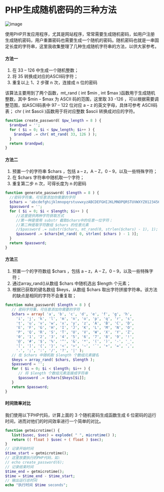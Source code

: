 # PHP生成随机密码的三种方法

![image](http://imglf.nosdn.127.net/img/ZGhwZi92aUt2UE0rN21MZGZrVG9KK3AzTmtSYVBwV1BaZGJ4M0pNYUx4bGhJZGFxVTNOSk5RPT0.png?=imageView&thumbnail=500x0&quality=96&stripmeta=0&type=jpg%7Cwatermark&type=2)

使用PHP开发应用程序，尤其是网站程序，常常需要生成随机密码，如用户注册生成随机密码，用户重置密码也需要生成一个随机的密码。随机密码也就是一串固定长度的字符串，这里我收集整理了几种生成随机字符串的方法，以供大家参考。

#### 方法一
1. 在 33 – 126 中生成一个随机整数；
2. 将 35 转换成对应的ASCII码字符；
3. 重复以上 1、2 步骤 n 次，连接成 n 位的密码

该算法主要用到了两个函数，mt_rand ( int $min , int $max )函数用于生成随机整数，其中 $min – $max 为 ASCII 码的范围，这里取 33 -126 ，可以根据需要调整范围，如ASCII码表中 97 – 122 位对应 a – z 的英文字母，具体可参考 ASCII码表； chr ( int $ascii )函数用于将对应整数 $ascii 转换成对应的字符。

```php
function create_password( $pw_length = 8 ) { 
  $randpwd = '';    
  for ( $i = 0; $i < $pw_length; $i++ ) {  
    $randpwd .= chr( mt_rand( 33, 126 ) );    
  }    
  return $randpwd; 
}
```
#### 方法二
1. 预置一个的字符串 $chars ，包括 a – z，A – Z，0 – 9，以及一些特殊字符；
2. 在 $chars 字符串中随机取一个字符；
3. 重复第二步 n 次，可得长度为 n 的密码

```php
function generate_password( $length = 8 ) { 
  //密码字符集，可任意添加你需要的字符 
  $chars = 'abcdefghijklmnopqrstuvwxyzABCDEFGHIJKLMNOPQRSTUVWXYZ0123456789!@#$%^&*()-_ []{}<>~`+=,.;:/?|'; 
  $password = ''; 
  for ( $i = 0; $i < $length; $i++ ) { 
     //这里提供两种字符获取方式 
     //第一种是使用 substr 截取$chars中的任意一位字符； 
     //第二种是取字符数组 $chars 的任意元素 
     //$password .= substr($chars, mt_rand(0, strlen($chars) - 1), 1); 
     $password .= $chars[mt_rand( 0, strlen( $chars ) - 1 )]; 
  } 
  return $password; 
}
```
#### 方法三
1. 预置一个的字符数组 $chars ，包括 a – z，A – Z，0 – 9，以及一些特殊字符；
2. 通过array_rand()从数组 $chars 中随机选出 $length 个元素；
3. 根据已获取的键名数组 $keys，从数组 $chars 取出字符拼接字符串。该方法的缺点是相同的字符不会重复取；

```php
function make_password( $length = 8 ) {
   // 密码字符集，可任意添加你需要的字符
   $chars = array( 'a', 'b', 'c', 'd', 'e', 'f', 'g', 'h',
     'i', 'j', 'k', 'l', 'm', 'n', 'o', 'p', 'q', 'r', 's',
     't', 'u', 'v', 'w', 'x', 'y', 'z', 'A', 'B', 'C', 'D',
     'E', 'F', 'G', 'H', 'I', 'J', 'K', 'L', 'M', 'N', 'O',
     'P', 'Q', 'R', 'S', 'T', 'U', 'V', 'W', 'X', 'Y', 'Z',
     '0', '1', '2', '3', '4', '5', '6', '7', '8', '9', '!',
     '@', '#', '$', '%', '^', '&', '*', '(', ')', '-', '_',
     '[', ']', '{', '}', '<', '>', '~', '`', '+', '=', ',',
     '.', ';', ':', '/', '?', '|' );
   // 在 $chars 中随机取 $length 个数组元素键名
   $keys = array_rand( $chars, $length );
   $password = '';
   for ( $i = 0; $i < $length; $i++ ) {
      // 将 $length 个数组元素连接成字符串
      $password .= $chars[$keys[$i]];
   }
   return $password;
}
```

#### 时间效率对比
我们使用以下PHP代码，计算上面的 3 个随机密码生成函数生成 6 位密码的运行时间，进而对他们的时间效率进行一个简单的对比。
```php
function getmicrotime() {
   list($usec, $sec) = explode( " ", microtime() );
   return (( float ) $usec + ( float ) $sec);
}
// 记录开始时间
$time_start = getmicrotime();
// 这里放要执行的PHP代码，如:
// echo create_password(6);
// 记录结束时间
$time_end = getmicrotime();
$time = $time_end - $time_start;
// 输出运行总时间
echo "执行时间 $time seconds";
```